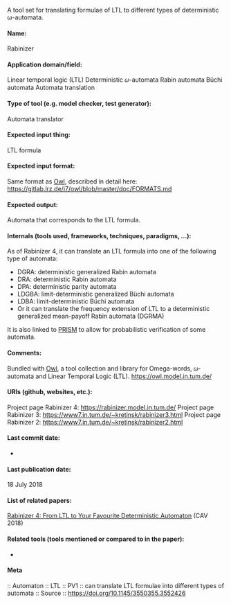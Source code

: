 A tool set for translating formulae of LTL to different types of deterministic ω-automata.

#### Name:
Rabinizer

#### Application domain/field:
Linear temporal logic (LTL)
Deterministic 𝜔-automata
Rabin automata
Büchi automata
Automata translation

#### Type of tool (e.g. model checker, test generator):
Automata translator

#### Expected input thing:
LTL formula

#### Expected input format:
Same format as [Owl](Libraries/Owl.md), described in detail here: https://gitlab.lrz.de/i7/owl/blob/master/doc/FORMATS.md

#### Expected output:
Automata that corresponds to the LTL formula.

#### Internals (tools used, frameworks, techniques, paradigms, ...):
As of Rabinizer 4, it can translate an LTL formula into one of the following type of automata:
- DGRA: deterministic generalized Rabin automata
- DRA: deterministic Rabin automata
- DPA: deterministic parity automata
- LDGBA: limit-deterministic generalized Büchi automata
- LDBA: limit-deterministic Büchi automata
- Or it can translate the frequency extension of LTL to a deterministic generalized mean-payoff Rabin automata (DGRMA)

It is also linked to [PRISM](Checkers/PRISM.md) to allow for probabilistic verification of some automata.

#### Comments:
Bundled with [Owl](Libraries/Owl.md), a tool collection and library for Omega-words, 𝜔-automata and Linear Temporal Logic (LTL). https://owl.model.in.tum.de/

#### URIs (github, websites, etc.):
Project page Rabinizer 4: https://rabinizer.model.in.tum.de/
Project page Rabinizer 3: https://www7.in.tum.de/~kretinsk/rabinizer3.html
Project page Rabinizer 2: https://www7.in.tum.de/~kretinsk/rabinizer2.html

#### Last commit date:
-

#### Last publication date:
18 July 2018

#### List of related papers:
[Rabinizer 4: From LTL to Your Favourite Deterministic Automaton](https://doi.org/10.1007/978-3-319-96145-3_30) (CAV 2018)

#### Related tools (tools mentioned or compared to in the paper):
-

#### Meta
:: Automaton
:: LTL
:: PV1 :: can translate LTL formulae into different types of automata
:: Source :: https://doi.org/10.1145/3550355.3552426
